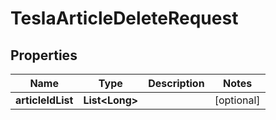 

# TeslaArticleDeleteRequest


## Properties

Name | Type | Description | Notes
------------ | ------------- | ------------- | -------------
**articleIdList** | **List&lt;Long&gt;** |  |  [optional]



